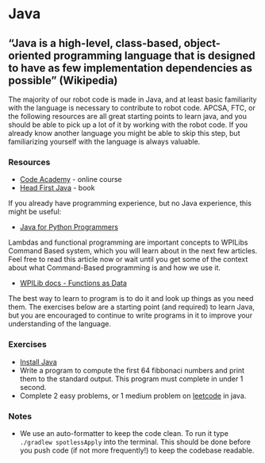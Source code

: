 # Java

## “Java is a high-level, class-based, object-oriented programming language that is designed to have as few implementation dependencies as possible” (Wikipedia)

The majority of our robot code is made in Java, and at least basic familiarity with the language is necessary to contribute to robot code.
APCSA, FTC, or the following resources are all great starting points to learn java, and you should be able to pick up a lot of it by working with the robot code.
If you already know another language you might be able to skip this step, but familiarizing yourself with the language is always valuable.

### Resources

- [Code Academy](https://www.codecademy.com/learn/learn-java) - online course
- [Head First Java](https://www.rcsdk12.org/cms/lib/NY01001156/Centricity/Domain/4951/Head_First_Java_Second_Edition.pdf) - book

If you already have programming experience, but no Java experience, this might be useful:

- [Java for Python Programmers](https://runestone.academy/ns/books/published/java4python/index.html)

Lambdas and functional programming are important concepts to WPILibs Command Based system, which you will learn about in the next few articles.
Feel free to read this article now or wait until you get some of the context about what Command-Based programming is and how we use it.

- [WPILib docs - Functions as Data](https://docs.wpilib.org/en/stable/docs/software/basic-programming/functions-as-data.html)

The best way to learn to program is to do it and look up things as you need them.
The exercises below are a starting point (and required) to learn Java, but you are encouraged to continue to write programs in it to improve your understanding of the language.

### Exercises

- [Install Java](https://www.java.com/en/download/help/download_options.html)
- Write a program to compute the first 64 fibbonaci numbers and print them to the standard output.
This program must complete in under 1 second.
- Complete 2 easy problems, or 1 medium problem on [leetcode](https://leetcode.com/problemset/all/) in java.

### Notes

- We use an auto-formatter to keep the code clean.
To run it type `./gradlew spotlessApply` into the terminal.
This should be done before you push code (if not more frequently!) to keep the codebase readable.
